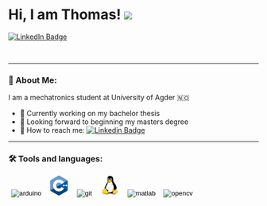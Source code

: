 <div id="badges">

  <h1>
  Hi, I am Thomas!
  <img src="https://media.giphy.com/media/hvRJCLFzcasrR4ia7z/giphy.gif" width="30px"/>
  </h1>
  
  <a href="https://no.linkedin.com/in/thomas-l%C3%B8nne-stiansen-a13066234">
  <img src="https://img.shields.io/badge/LinkedIn-blue?style=for-the-badge&logo=linkedin&logoColor=white" alt="LinkedIn Badge"/>
  </a>
  
  [comment]: <> (Profile Views Counter)
  <img src="https://komarev.com/ghpvc/?username=Trezzix&style=flat-square&color=blue" alt=""/>
</div>

---
### :book: About Me:
I am a mechatronics student at University of Agder :norway:
- :satellite: Currently working on my bachelor thesis
- :seedling: Looking forward to beginning my masters degree
- :email: How to reach me: [![Linkedin Badge](https://img.shields.io/badge/-LinkedIn-blue?style=flat&logo=Linkedin&logoColor=white)](https://no.linkedin.com/in/thomas-l%C3%B8nne-stiansen-a13066234)

---
### :hammer_and_wrench: Tools and languages:
<div>
  <button onclick="window.open('https://www.arduino.cc/', '_blank');" style="cursor: pointer; border: none; background: none;">
    <img src="https://cdn.worldvectorlogo.com/logos/arduino-1.svg" alt="arduino" width="40" height="40"/>
  </button> 
  <button onclick="window.open('https://www.w3schools.com/cpp/', '_blank');" style="cursor: pointer; border: none; background: none;">
    <img src="https://raw.githubusercontent.com/devicons/devicon/master/icons/cplusplus/cplusplus-original.svg" alt="cplusplus" width="40" height="40"/>
  </button> 
  <button onclick="window.open('https://git-scm.com/', '_blank');" style="cursor: pointer; border: none; background: none;">
    <img src="https://www.vectorlogo.zone/logos/git-scm/git-scm-icon.svg" alt="git" width="40" height="40"/>
  </button> 
  <button onclick="window.open('https://www.linux.org/', '_blank');" style="cursor: pointer; border: none; background: none;">
    <img src="https://raw.githubusercontent.com/devicons/devicon/master/icons/linux/linux-original.svg" alt="linux" width="40" height="40"/>
  </button>    
  <button onclick="window.open('https://www.mathworks.com/', '_blank');" style="cursor: pointer; border: none; background: none;">
    <img src="https://upload.wikimedia.org/wikipedia/commons/2/21/Matlab_Logo.png" alt="matlab" width="40" height="40"/>
  </button> 
  <button onclick="window.open('https://opencv.org/', '_blank');" style="cursor: pointer; border: none; background: none;">
    <img src="https://www.vectorlogo.zone/logos/opencv/opencv-icon.svg" alt="opencv" width="40" height="40"/>
  </button> 
</div>

<!--
**Trezzix/Trezzix** is a :sparkles: _special_ :sparkles: repository because its `README.md` (this file) appears on your GitHub profile.
-->

